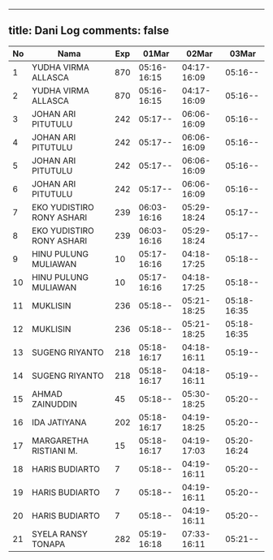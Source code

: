 
---
title: Dani Log
comments: false
---

| No | Nama | Exp | 01Mar | 02Mar | 03Mar |
|-----|-----|-----|-----|-----|-----|
| 1 | YUDHA VIRMA ALLASCA | 870 | 05:16-16:15 | 04:17-16:09 | 05:16-- |
| 2 | YUDHA VIRMA ALLASCA | 870 | 05:16-16:15 | 04:17-16:09 | 05:16-- |
| 3 | JOHAN ARI PITUTULU | 242 | 05:17-- | 06:06-16:09 | 05:16-- |
| 4 | JOHAN ARI PITUTULU | 242 | 05:17-- | 06:06-16:09 | 05:16-- |
| 5 | JOHAN ARI PITUTULU | 242 | 05:17-- | 06:06-16:09 | 05:16-- |
| 6 | JOHAN ARI PITUTULU | 242 | 05:17-- | 06:06-16:09 | 05:16-- |
| 7 | EKO YUDISTIRO RONY ASHARI | 239 | 06:03-16:16 | 05:29-18:24 | 05:17-- |
| 8 | EKO YUDISTIRO RONY ASHARI | 239 | 06:03-16:16 | 05:29-18:24 | 05:17-- |
| 9 | HINU PULUNG MULIAWAN | 10 | 05:17-16:16 | 04:18-17:25 | 05:18-- |
| 10 | HINU PULUNG MULIAWAN | 10 | 05:17-16:16 | 04:18-17:25 | 05:18-- |
| 11 | MUKLISIN | 236 | 05:18-- | 05:21-18:25 | 05:18-16:35 |
| 12 | MUKLISIN | 236 | 05:18-- | 05:21-18:25 | 05:18-16:35 |
| 13 | SUGENG RIYANTO | 218 | 05:18-16:17 | 04:18-16:11 | 05:19-- |
| 14 | SUGENG RIYANTO | 218 | 05:18-16:17 | 04:18-16:11 | 05:19-- |
| 15 | AHMAD ZAINUDDIN | 45 | 05:18-- | 05:30-18:25 | 05:20-- |
| 16 | IDA JATIYANA | 202 | 05:18-16:17 | 04:19-18:25 | 05:20-- |
| 17 | MARGARETHA RISTIANI M. | 15 | 05:18-16:17 | 04:19-17:03 | 05:20-16:24 |
| 18 | HARIS BUDIARTO | 7 | 05:18-- | 04:19-16:11 | 05:20-- |
| 19 | HARIS BUDIARTO | 7 | 05:18-- | 04:19-16:11 | 05:20-- |
| 20 | HARIS BUDIARTO | 7 | 05:18-- | 04:19-16:11 | 05:20-- |
| 21 | SYELA RANSY TONAPA | 282 | 05:19-16:18 | 07:33-16:11 | 05:21-- |

